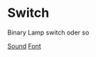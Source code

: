 # Switch
Binary Lamp switch oder so

[Sound](https://pixabay.com/sound-effects/electric-zap-001-6374/)
[Font](http://www.pentacom.jp/pentacom/bitfontmaker2/gallery/?id=646)
